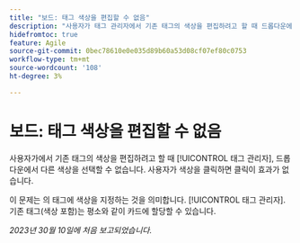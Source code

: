 ```yaml
---
title: "보드: 태그 색상을 편집할 수 없음"
description: "사용자가 태그 관리자에서 기존 태그의 색상을 편집하려고 할 때 드롭다운에서 다른 색상을 선택할 수 없습니다. 사용자가 색상을 클릭하면 클릭이 효과가 없습니다."
hidefromtoc: true
feature: Agile
source-git-commit: 0bec78610e0e035d89b60a53d08cf07ef80c0753
workflow-type: tm+mt
source-wordcount: '108'
ht-degree: 3%

---
```



# 보드: 태그 색상을 편집할 수 없음

사용자가에서 기존 태그의 색상을 편집하려고 할 때 [!UICONTROL 태그 관리자], 드롭다운에서 다른 색상을 선택할 수 없습니다. 사용자가 색상을 클릭하면 클릭이 효과가 없습니다.

이 문제는 의 태그에 색상을 지정하는 것을 의미합니다. [!UICONTROL 태그 관리자]. 기존 태그(색상 포함)는 평소와 같이 카드에 할당할 수 있습니다.

_2023년 30월 10일에 처음 보고되었습니다._

